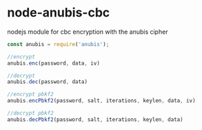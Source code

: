 # node-anubis-cbc
nodejs module for cbc encryption with the anubis cipher

```js
const anubis = require('anubis');

//encrypt
anubis.enc(password, data, iv)

//decrypt
anubis.dec(password, data)

//encrypt pbkf2
anubis.encPbkf2(password, salt, iterations, keylen, data, iv)

//decrypt pbkf2
anubis.decPbkf2(password, salt, iterations, keylen, data)
```
